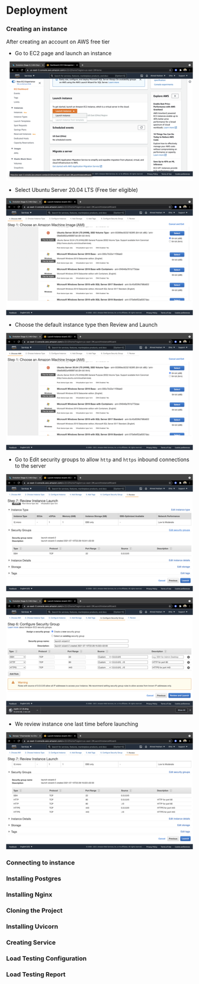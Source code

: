 # Deployment

### Creating an instance

After creating an account on AWS free tier

- Go to EC2 page and launch an instance

![Screenshot](img/launch_instance.png)

- Select Ubuntu Server 20.04 LTS (Free tier eligible)

![Screenshot](img/select_ubuntu_server.png)

- Choose the default instance type then Review and Launch

![Screenshot](img/select_ubuntu_server.png)

- Go to Edit security groups to allow `http` and `https` inbound connections to the server 

![Screenshot](img/review_instance_launch.png)

![Screenshot](img/configure_security_group.png)

- We review instance one last time before launching

![Screenshot](img/review_instance2.png)

### Connecting to instance

### Installing Postgres

### Installing Nginx

### Cloning the Project

### Installing Uvicorn

### Creating Service

### Load Testing Configuration

### Load Testing Report


